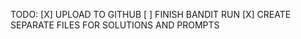 
TODO: 
[X] UPLOAD TO GITHUB 
[ ] FINISH BANDIT RUN 
[X] CREATE SEPARATE FILES FOR SOLUTIONS AND PROMPTS 

